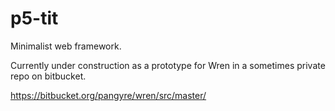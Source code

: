 # p5-tit
Minimalist web framework.

Currently under construction as a prototype for Wren in a sometimes private repo on bitbucket.

<https://bitbucket.org/pangyre/wren/src/master/>
